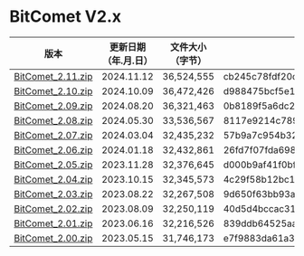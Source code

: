 # BitComet V2.x

| 版本 | 更新日期 （年.月.日） | 文件大小（字节） | MD5 | SHA256 |
| --- | --- | --- | --- |--- |
| [BitComet\_2.11.zip](https://github.com/bitcomet-post-bar/BC-official/raw/refs/heads/V2.x/V2.x/BitComet_2.11.zip) | 2024.11.12 | 36,524,555 | cb245c78fdf20c3445676533eeabc89b | d083d3dfb979cbd3787535e9de14bd2bd2e5a3e072864674c31bdb9cbfd631e0 |
| [BitComet\_2.10.zip](https://github.com/bitcomet-post-bar/BC-official/raw/refs/heads/V2.x/V2.x/BitComet_2.10.zip) | 2024.10.09 | 36,472,426 | d988475bcf5e1ac7aa03fabfcf307be5 | 4f702da3e2a50d019a05fac9ab7214f770690702374548af3bf539cda5688304 |
| [BitComet\_2.09.zip](https://github.com/bitcomet-post-bar/BC-official/raw/refs/heads/V2.x/V2.x/BitComet_2.09.zip) | 2024.08.20 | 36,321,463 | 0b8189f5a6dc2e8a876b1a0b6de3b78c | d5a6d89b0da61211ee7d08ae07f9572da196030b7aeebe04f0aa7dbc285979df |
| [BitComet\_2.08.zip](https://github.com/bitcomet-post-bar/BC-official/raw/refs/heads/V2.x/V2.x/BitComet_2.08.zip) | 2024.05.30 | 33,536,567 | 8117e9214c7899b4466293d1ed25bc04 | e0257856e2c39667c694d62464a42bb65b467f0f0e17a4197e1c7e436692fd12 |
| [BitComet\_2.07.zip](https://github.com/bitcomet-post-bar/BC-official/raw/refs/heads/V2.x/V2.x/BitComet_2.07.zip) | 2024.03.04 | 32,435,232 | 57b9a7c954b32a263b832e96d68619ee | 02b3c33706582654af826d1e6a39a507ffd1807e35d62bf68c9e5c532ab283bb |
| [BitComet\_2.06.zip](https://github.com/bitcomet-post-bar/BC-official/raw/refs/heads/V2.x/V2.x/BitComet_2.06.zip) | 2024.01.18 | 32,432,861 | 26fd7f07fda698fd675c38be2a77325a | b7297066146d3ba382f454f38d0267e36d57af9fe500438a9fefdb934d23c5a2 |
| [BitComet\_2.05.zip](https://github.com/bitcomet-post-bar/BC-official/raw/refs/heads/V2.x/V2.x/BitComet_2.05.zip) | 2023.11.28 | 32,376,645 | d000b9af41f0bf31b634ca3d46fc3ed9 | 5e8c2d512f08b8283f3c9fc5e224e3ab5606c032cebf5ec34a0552d47070927c |
| [BitComet\_2.04.zip](https://github.com/bitcomet-post-bar/BC-official/raw/refs/heads/V2.x/V2.x/BitComet_2.04.zip) | 2023.10.15 | 32,345,573 | 4c29f58b12bc109bd1071fe999954c54 | 8d4fdfb1dce6f17e64523b9949996e598d6e996ba9a56ed91b9f5f81382eb6cc |
| [BitComet\_2.03.zip](https://github.com/bitcomet-post-bar/BC-official/raw/refs/heads/V2.x/V2.x/BitComet_2.03.zip) | 2023.08.22 | 32,267,508 | 9d650f63bb93a7c337fa70a515f4208d | 8a75a8b99ea42dbdd0cb42b3946697488670c721cc72e882cb62bee3a8f05325 |
| [BitComet\_2.02.zip](https://github.com/bitcomet-post-bar/BC-official/raw/refs/heads/V2.x/V2.x/BitComet_2.02.zip) | 2023.08.09 | 32,250,119 | 40d5d4bccac310e6bcbc11270d9c50a9 | e5d3d32330fc61b56ffd36ce99729438dd144ea1a67420dc20b53783d359cd3a |
| [BitComet\_2.01.zip](https://github.com/bitcomet-post-bar/BC-official/raw/refs/heads/V2.x/V2.x/BitComet_2.01.zip) | 2023.06.16 | 32,216,526 | 839ddb64525aa76ec59d87074e264f1e | ab9320ce667a92668487c35741f2a1df51655ff025d02246527a8427012a5601 |
| [BitComet\_2.00.zip](https://github.com/bitcomet-post-bar/BC-official/raw/refs/heads/V2.x/V2.x/BitComet_2.00.zip) | 2023.05.15 | 31,746,173 | e7f9883da61a35a3eb4b49a3a73b371e | 664d02a7524614e39822fdb25e0072f5d9a527348c71315e0f6b351559f86586 |


